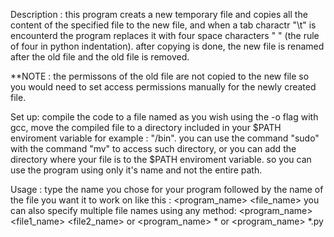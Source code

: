Description : 
this program creats a new temporary file and copies all the content of the
specified file to the new file, and when a tab charactr "\t" is encounterd
the program replaces it with four space characters "    " (the rule of four
in python indentation). after copying is done, the new file is renamed after
the old file and the old file is removed.

**NOTE : the permissons of the old file are not copied to the new file so
you would need to set access permissions manually for the newly created file.

Set up:  compile the code to a file named as you wish using the -o flag with
gcc, move the compiled file to a directory included in your $PATH enviroment
variable for example : "/bin". you can use the command "sudo" with the command
"mv" to access such directory, or you can add the directory where your file is
to the $PATH enviroment variable. so you can use the program using only it's
name and not the entire path.

Usage : type the name you chose for your program followed by the name of the
file you want it to work on like this :
<program_name> <file_name>
  you can also specify multiple file names using any method:
<program_name> <file1_name> <file2_name>
or 
<program_name> *
or 
<program_name> *.py